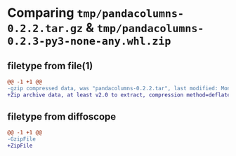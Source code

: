 # Comparing `tmp/pandacolumns-0.2.2.tar.gz` & `tmp/pandacolumns-0.2.3-py3-none-any.whl.zip`

## filetype from file(1)

```diff
@@ -1 +1 @@
-gzip compressed data, was "pandacolumns-0.2.2.tar", last modified: Mon Apr 10 23:37:31 2023, max compression
+Zip archive data, at least v2.0 to extract, compression method=deflate
```

## filetype from diffoscope

```diff
@@ -1 +1 @@
-GzipFile
+ZipFile
```

